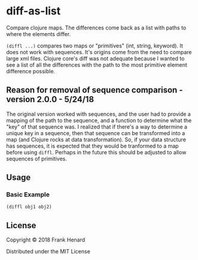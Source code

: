 # diff-as-list

Compare clojure maps. The differences come back as a list with paths to where the elements differ.

`(diffl ...)` compares two maps or "primitives" (int, string, keyword).  It does not work with sequences.  It's origins come from the need to compare large xml files.  Clojure core's diff was not adequate because I wanted to see a list of all the differences with the path to the most primitive element difference possible.

## Reason for removal of sequence comparison - version 2.0.0 - 5/24/18

The original version worked with sequences, and the user had to provide a mapping of the path to the sequence, and a function to determine what the "key" of that sequence was.  I realized that if there's a way to determine a unique key in a sequence, then that sequence can be transformed into a map (and Clojure rocks at data transformation).  So, if your data structure has sequences, it is expected that they would be tranformed to a map before using `diffl`.  Perhaps in the future this should be adjusted to allow sequences of primitives.

## Usage

### Basic Example

    (diffl obj1 obj2)

## License

Copyright © 2018 Frank Henard

Distributed under the MIT License
